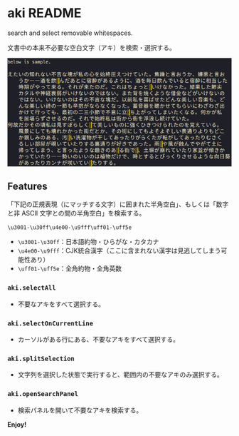 # aki README

search and select removable whitespaces.

文書中の本来不必要な空白文字（アキ）を検索・選択する。

![img](images/demo.png)

## Features

「下記の正規表現（にマッチする文字）に囲まれた半角空白」、もしくは「数字と非 ASCII 文字との間の半角空白」を検索する。

```
\u3001-\u30ff\u4e00-\u9fff\uff01-\uff5e
```

+ `\u3001-\u30ff`：日本語約物・ひらがな・カタカナ
+ `\u4e00-\u9fff`：CJK統合漢字（ここに含まれない漢字は見逃してしまう可能性あり）
+ `\uff01-\uff5e`：全角約物・全角英数



### `aki.selectAll`

+ 不要なアキをすべて選択する。

### `aki.selectOnCurrentLine`

+ カーソルがある行にある、不要なアキをすべて選択する。

### `aki.splitSelection`

+ 文字列を選択した状態で実行すると、範囲内の不要なアキのみ選択する。

### `aki.openSearchPanel`

+ 検索パネルを開いて不要なアキを検索する。


**Enjoy!**
